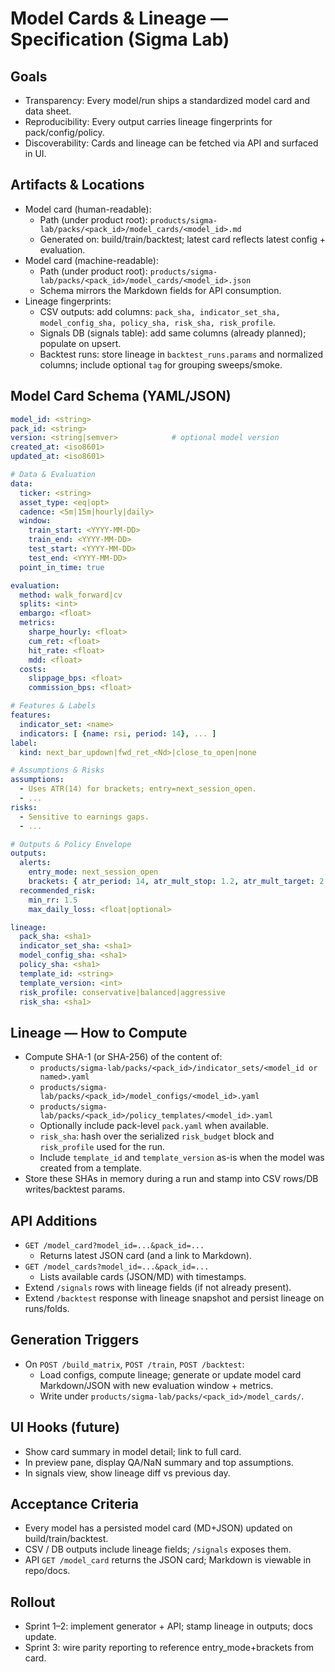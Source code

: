 # Model Cards & Lineage — Specification (Sigma Lab)

## Goals
- Transparency: Every model/run ships a standardized model card and data sheet.
- Reproducibility: Every output carries lineage fingerprints for pack/config/policy.
- Discoverability: Cards and lineage can be fetched via API and surfaced in UI.

## Artifacts & Locations
- Model card (human-readable):
  - Path (under product root): `products/sigma-lab/packs/<pack_id>/model_cards/<model_id>.md`
  - Generated on: build/train/backtest; latest card reflects latest config + evaluation.
- Model card (machine-readable):
  - Path (under product root): `products/sigma-lab/packs/<pack_id>/model_cards/<model_id>.json`
  - Schema mirrors the Markdown fields for API consumption.
- Lineage fingerprints:
  - CSV outputs: add columns: `pack_sha, indicator_set_sha, model_config_sha, policy_sha, risk_sha, risk_profile`.
  - Signals DB (signals table): add same columns (already planned); populate on upsert.
  - Backtest runs: store lineage in `backtest_runs.params` and normalized columns; include optional `tag` for grouping sweeps/smoke.

## Model Card Schema (YAML/JSON)
```yaml
model_id: <string>
pack_id: <string>
version: <string|semver>            # optional model version
created_at: <iso8601>
updated_at: <iso8601>

# Data & Evaluation
data:
  ticker: <string>
  asset_type: <eq|opt>
  cadence: <5m|15m|hourly|daily>
  window:
    train_start: <YYYY-MM-DD>
    train_end: <YYYY-MM-DD>
    test_start: <YYYY-MM-DD>
    test_end: <YYYY-MM-DD>
  point_in_time: true

evaluation:
  method: walk_forward|cv
  splits: <int>
  embargo: <float>
  metrics:
    sharpe_hourly: <float>
    cum_ret: <float>
    hit_rate: <float>
    mdd: <float>
  costs:
    slippage_bps: <float>
    commission_bps: <float>

# Features & Labels
features:
  indicator_set: <name>
  indicators: [ {name: rsi, period: 14}, ... ]
label:
  kind: next_bar_updown|fwd_ret_<Nd>|close_to_open|none

# Assumptions & Risks
assumptions:
  - Uses ATR(14) for brackets; entry=next_session_open.
  - ...
risks:
  - Sensitive to earnings gaps.
  - ...

# Outputs & Policy Envelope
outputs:
  alerts:
    entry_mode: next_session_open
    brackets: { atr_period: 14, atr_mult_stop: 1.2, atr_mult_target: 2.0, time_stop_minutes: 120 }
  recommended_risk:
    min_rr: 1.5
    max_daily_loss: <float|optional>

lineage:
  pack_sha: <sha1>
  indicator_set_sha: <sha1>
  model_config_sha: <sha1>
  policy_sha: <sha1>
  template_id: <string>
  template_version: <int>
  risk_profile: conservative|balanced|aggressive
  risk_sha: <sha1>
```

## Lineage — How to Compute
- Compute SHA-1 (or SHA-256) of the content of:
  - `products/sigma-lab/packs/<pack_id>/indicator_sets/<model_id or named>.yaml`
  - `products/sigma-lab/packs/<pack_id>/model_configs/<model_id>.yaml`
  - `products/sigma-lab/packs/<pack_id>/policy_templates/<model_id>.yaml`
  - Optionally include pack-level `pack.yaml` when available.
  - `risk_sha`: hash over the serialized `risk_budget` block and `risk_profile` used for the run.
  - Include `template_id` and `template_version` as-is when the model was created from a template.
- Store these SHAs in memory during a run and stamp into CSV rows/DB writes/backtest params.

## API Additions
- `GET /model_card?model_id=...&pack_id=...`
  - Returns latest JSON card (and a link to Markdown).
- `GET /model_cards?model_id=...&pack_id=...`
  - Lists available cards (JSON/MD) with timestamps.
- Extend `/signals` rows with lineage fields (if not already present).
- Extend `/backtest` response with lineage snapshot and persist lineage on runs/folds.

## Generation Triggers
- On `POST /build_matrix`, `POST /train`, `POST /backtest`:
  - Load configs, compute lineage; generate or update model card Markdown/JSON with new evaluation window + metrics.
  - Write under `products/sigma-lab/packs/<pack_id>/model_cards/`.

## UI Hooks (future)
- Show card summary in model detail; link to full card.
- In preview pane, display QA/NaN summary and top assumptions.
- In signals view, show lineage diff vs previous day.

## Acceptance Criteria
- Every model has a persisted model card (MD+JSON) updated on build/train/backtest.
- CSV / DB outputs include lineage fields; `/signals` exposes them.
- API `GET /model_card` returns the JSON card; Markdown is viewable in repo/docs.

## Rollout
- Sprint 1–2: implement generator + API; stamp lineage in outputs; docs update.
- Sprint 3: wire parity reporting to reference entry_mode+brackets from card.

